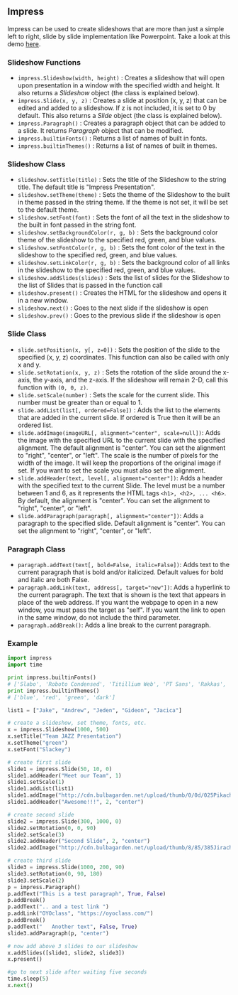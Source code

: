 ## Impress

Impress can be used to create slideshows that are more than just a simple left to right, slide by slide implementation like Powerpoint. Take a look at this demo [here](http://impress.github.io/impress.js/#/bored).

### Slideshow Functions

* `impress.Slideshow(width, height)` : Creates a slideshow that will open upon presentation in a window with the specified width and height. It also returns a _Slideshow_ object (the class is explained below).
* `impress.Slide(x, y, z)` : Creates a slide at position (x, y, z) that can be edited and added to a slideshow. If z is not included, it is set to 0 by default. This also returns a _Slide_ object (the class is explained below).
* `impress.Paragraph()` : Creates a paragraph object that can be added to a slide. It returns _Paragraph_ object that can be modified.
* `impress.builtinFonts()` : Returns a list of names of built in  fonts.
* `impress.builtinThemes()` : Returns a list of names of built in themes.

### Slideshow Class

* `slideshow.setTitle(title)` : Sets the title of the Slideshow to the string title. The default title is "Impress Presentation".
* `slideshow.setTheme(theme)` : Sets the theme of the Slideshow to the built in theme passed in the string theme. If the theme is not set, it will be set to the default theme.
* `slideshow.setFont(font)` : Sets the font of all the text in the slideshow to the built in font passed in the string font.
* `slideshow.setBackgroundColor(r, g, b)` : Sets the background color theme of the slideshow to the specified red, green, and blue values.
* `slideshow.setFontColor(r, g, b)` : Sets the font color of the text in the slideshow to the specified red, green, and blue values.
* `slideshow.setLinkColor(r, g, b)` : Sets the background color of all links in the slideshow to the specified red, green, and blue values.
* `slideshow.addSlides(slides)` : Sets the list of slides for the Slideshow to the list of Slides that is passed in the function call
* `slideshow.present()` : Creates the HTML for the slideshow and opens it in a new window.
* `slideshow.next()` : Goes to the next slide if the slideshow is open
* `slideshow.prev()` : Goes to the previous slide if the slideshow is open

### Slide Class

* `slide.setPosition(x, y[, z=0])` : Sets the position of the slide to the specified (x, y, z) coordinates. This function can also be called with only x and y.
* `slide.setRotation(x, y, z)` : Sets the rotation of the slide around the x-axis, the y-axis, and the z-axis. If the slideshow will remain 2-D, call this function with `(0, 0, z)`.
* `slide.setScale(number)` : Sets the scale for the current slide. This number must be greater than or equal to 1.
* `slide.addList(list[, ordered=False])` : Adds the list to the elements that are added in the current slide. If ordered is True then it will be an ordered list.
* `slide.addImage(imageURL[, alignment="center", scale=null])`: Adds the image with the specified URL to the current slide with the specified alignment. The default alignment is "center". You can set the alignment to "right", "center", or "left". The scale is the number of pixels for the width of the image. It will keep the proportions of the original image if set. If you want to set the scale you must also set the alignment.
* `slide.addHeader(text, level[, alignment="center"])`: Adds a header with the specified text to the current Slide. The level must be a number between 1 and 6, as it represents the HTML tags `<h1>, <h2>, ... <h6>`. By default, the alignment is "center". You can set the alignment to "right", "center", or "left".
* `slide.addParagraph(paragraph[, alignment="center"])`: Adds a paragraph to the specified slide. Default alignment is "center". You can set the alignment to "right", "center", or "left".

### Paragraph Class

* `paragraph.addText(text[, bold=False, italic=False])`: Adds text to the current paragraph that is bold and/or italicized. Default values for bold and italic are both False.
* `paragraph.addLink(text, address[, target="new"])`: Adds a hyperlink to the current paragraph. The text that is shown is the text that appears in place of the web address. If you want the webpage to open in a new window, you must pass the target as "self". If you want the link to open in the same window, do not include the third parameter.
* `paragraph.addBreak()`: Adds a line break to the current paragraph.

### Example
```python
import impress
import time

print impress.builtinFonts()
# ['Slabo', 'Roboto Condensed', 'Titillium Web', 'PT Sans', 'Rakkas', 'Baloo Da', 'Lobster', 'Lalezar', 'Poiret One', 'Bungee', 'Bungee Shade', 'Shrikhand', 'Yatra One', 'Mogra', 'Black Ops One', 'Concert One', 'Kavoon', 'Ewert', 'Fruktur', 'Baloo', 'Monoton', 'Creepster', 'Righteous', 'Bangers', 'Fredoka One', 'Special Elite', 'Bubblegum Sans', 'Limelight', 'Freckle Face', 'Cabin Sketch', 'Frijole', 'Finger Paint', 'Fontdiner Swanky', 'Fredericka the Great', 'Baumans', 'Slackey']
print impress.builtinThemes()
# ['blue', 'red', 'green', 'dark']

list1 = ["Jake", "Andrew", "Jeden", "Gideon", "Jacica"]

# create a slideshow, set theme, fonts, etc.
x = impress.Slideshow(1000, 500)
x.setTitle("Team JAZZ Presentation")
x.setTheme("green")
x.setFont("Slackey")

# create first slide
slide1 = impress.Slide(50, 10, 0)
slide1.addHeader("Meet our Team", 1)
slide1.setScale(1)
slide1.addList(list1)
slide1.addImage("http://cdn.bulbagarden.net/upload/thumb/0/0d/025Pikachu.png/250px-025Pikachu.png", "center")
slide1.addHeader("Awesome!!!", 2, "center")

# create second slide
slide2 = impress.Slide(300, 1000, 0)
slide2.setRotation(0, 0, 90)
slide2.setScale(3)
slide2.addHeader("Second Slide", 2, "center")
slide2.addImage("http://cdn.bulbagarden.net/upload/thumb/8/85/385Jirachi.png/250px-385Jirachi.png", "center")

# create third slide
slide3 = impress.Slide(1000, 200, 90)
slide3.setRotation(0, 90, 180)
slide3.setScale(2)
p = impress.Paragraph()
p.addText("This is a test paragraph", True, False)
p.addBreak()
p.addText(".. and a test link ")
p.addLink("OYOclass", "https://oyoclass.com/")
p.addBreak()
p.addText("   Another text", False, True)
slide3.addParagraph(p, "center")

# now add above 3 slides to our slideshow
x.addSlides([slide1, slide2, slide3])
x.present()

#go to next slide after waiting five seconds
time.sleep(5)
x.next()
```
